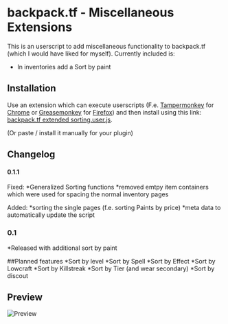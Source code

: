 # backpack.tf - Miscellaneous Extensions
This is an userscript to add miscellaneous functionality to backpack.tf (which I would have liked for myself).
Currently included is:
* In inventories add a Sort by paint


## Installation
Use an extension which can execute userscripts (F.e. [Tampermonkey](https://chrome.google.com/webstore/detail/tampermonkey/dhdgffkkebhmkfjojejmpbldmpobfkfo) for [Chrome](https://www.google.com/chrome/) or [Greasemonkey](https://addons.mozilla.org/en-US/firefox/addon/greasemonkey/)  for [Firefox](https://www.mozilla.org/firefox))
and then install using this link: [backpack.tf extended sorting.user.js](https://github.com/NetroScript/backpack.tf-miscellaneous-extensions/raw/master/backpack.tf%20extended%20sorting.user.js).

(Or paste / install it manually for your plugin)

## Changelog


#### 0.1.1

Fixed:
*Generalized Sorting functions
*removed emtpy item containers which were used for spacing the normal inventory pages

Added:
*sorting the single pages (f.e. sorting Paints by price)
*meta data to automatically update the script

### 0.1

*Released with additional sort by paint


##Planned features
*Sort by level
*Sort by Spell
*Sort by Effect
*Sort by Lowcraft
*Sort by Killstreak
*Sort by Tier (and wear secondary)
*Sort by discout



## Preview

![Preview](https://raw.githubusercontent.com/NetroScript/backpack.tf-miscellaneous-extensions/master/preview1.png)
